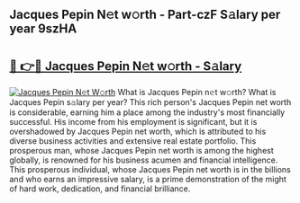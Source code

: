 ## Jacques Pepin N𝚎t w𝚘rth - Part-czF S𝚊lary per year 9szHA

# <h2><a href="http://gc418at.nevu.top/?p=Jacques+Pepin">🔗 👉🔴 Jacques Pepin N𝚎t w𝚘rth - S𝚊lary</a></h2>

[![Jacques Pepin N𝚎t W𝚘rth](https://i.imgur.com/Oavwk0R.jpeg)](http://gc418at.nevu.top/?p=Jacques+Pepin)
What is Jacques Pepin n𝚎t w𝚘rth? What is Jacques Pepin s𝚊lary per year?
This rich person's Jacques Pepin net worth is considerable, earning him a place among the industry's most financially successful. His income from his employment is significant, but it is overshadowed by Jacques Pepin net worth, which is attributed to his diverse business activities and extensive real estate portfolio. This prosperous man, whose Jacques Pepin net worth is among the highest globally, is renowned for his business acumen and financial intelligence. This prosperous individual, whose Jacques Pepin net worth is in the billions and who earns an impressive salary, is a prime demonstration of the might of hard work, dedication, and financial brilliance.
